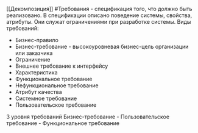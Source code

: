 [[Декомпозиция]]
#Требования - спецификация того, что должно быть реализовано. В спецификации описано поведение системы, свойства, атрибуты. Они служат ограничениями при разработке системы.
Виды требований:
- Бизнес-правило
- Бизнес-требование - высокоуровневая бизнес-цель организации или заказчика
- Ограничение
- Внешнее требование к интерфейсу
- Характеристика
- Функциональное требование
- Нефункциональное требование
- Атрибут качества
- Системное требование
- Пользовательское требование


3 уровня требований
Бизнес-требование - Пользовательское требование - Функциональное требование